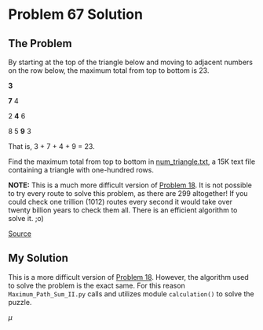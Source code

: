# Problem 67 Solution

## The Problem

By starting at the top of the triangle below and moving to adjacent numbers on the row below, the maximum total from top to bottom is 23.

**3**

**7** 4

2 **4** 6

8 5 **9** 3

That is, 3 + 7 + 4 + 9 = 23.

Find the maximum total from top to bottom in [num_triangle.txt](num_triangle.txt), a 15K text file containing a triangle with one-hundred rows.

**NOTE:** This is a much more difficult version of [Problem 18](../Problem_18). It is not possible to try every route to solve this problem, as there are 299 altogether! If you could check one trillion (1012) routes every second it would take over twenty billion years to check them all. There is an efficient algorithm to solve it. ;o)

[Source](https://projecteuler.net/problem=67)
## My Solution
This is a more difficult version of [Problem 18](../Problem_18). However, the algorithm used to solve the problem is the exact same. For this reason `Maximum_Path_Sum_II.py` calls and utilizes module ```calculation()``` to solve the puzzle.

$\mu$
